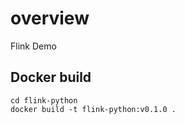 # overview
Flink Demo

## Docker build 
```
cd flink-python 
docker build -t flink-python:v0.1.0 .
```